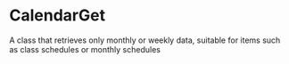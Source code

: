 # CalendarGet
A class that retrieves only monthly or weekly data, suitable for items such as class schedules or monthly schedules
